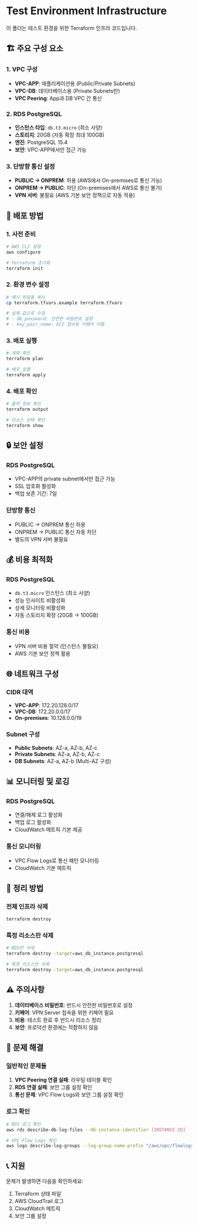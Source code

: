 # Test Environment Infrastructure

이 폴더는 테스트 환경을 위한 Terraform 인프라 코드입니다.

## 🏗️ 주요 구성 요소

### 1. **VPC 구성**
- **VPC-APP**: 애플리케이션용 (Public/Private Subnets)
- **VPC-DB**: 데이터베이스용 (Private Subnets만)
- **VPC Peering**: App과 DB VPC 간 통신

### 2. **RDS PostgreSQL**
- **인스턴스 타입**: `db.t3.micro` (최소 사양)
- **스토리지**: 20GB (자동 확장 최대 100GB)
- **엔진**: PostgreSQL 15.4
- **보안**: VPC-APP에서만 접근 가능

### 3. **단방향 통신 설정**
- **PUBLIC → ONPREM**: 허용 (AWS에서 On-premises로 통신 가능)
- **ONPREM → PUBLIC**: 차단 (On-premises에서 AWS로 통신 불가)
- **VPN 서버**: 불필요 (AWS 기본 보안 정책으로 자동 적용)

## 🚀 배포 방법

### 1. **사전 준비**
```bash
# AWS CLI 설정
aws configure

# Terraform 초기화
terraform init
```

### 2. **환경 변수 설정**
```bash
# 예시 파일을 복사
cp terraform.tfvars.example terraform.tfvars

# 실제 값으로 수정
# - db_password: 안전한 비밀번호 설정
# - key_pair_name: EC2 접속용 키페어 이름
```

### 3. **배포 실행**
```bash
# 계획 확인
terraform plan

# 배포 실행
terraform apply
```

### 4. **배포 확인**
```bash
# 출력 정보 확인
terraform output

# 리소스 상태 확인
terraform show
```

## 🔒 보안 설정

### **RDS PostgreSQL**
- VPC-APP의 private subnet에서만 접근 가능
- SSL 암호화 활성화
- 백업 보존 기간: 7일

### **단방향 통신**
- PUBLIC → ONPREM 통신 허용
- ONPREM → PUBLIC 통신 자동 차단
- 별도의 VPN 서버 불필요

## 💰 비용 최적화

### **RDS PostgreSQL**
- `db.t3.micro` 인스턴스 (최소 사양)
- 성능 인사이트 비활성화
- 상세 모니터링 비활성화
- 자동 스토리지 확장 (20GB → 100GB)

### **통신 비용**
- VPN 서버 비용 절약 (인스턴스 불필요)
- AWS 기본 보안 정책 활용

## 🌐 네트워크 구성

### **CIDR 대역**
- **VPC-APP**: 172.20.128.0/17
- **VPC-DB**: 172.20.0.0/17
- **On-premises**: 10.128.0.0/19

### **Subnet 구성**
- **Public Subnets**: AZ-a, AZ-b, AZ-c
- **Private Subnets**: AZ-a, AZ-b, AZ-c
- **DB Subnets**: AZ-a, AZ-b (Multi-AZ 구성)

## 📊 모니터링 및 로깅

### **RDS PostgreSQL**
- 연결/해제 로그 활성화
- 백업 로그 활성화
- CloudWatch 메트릭 기본 제공

### **통신 모니터링**
- VPC Flow Logs로 통신 패턴 모니터링
- CloudWatch 기본 메트릭

## 🧹 정리 방법

### **전체 인프라 삭제**
```bash
terraform destroy
```

### **특정 리소스만 삭제**
```bash
# RDS만 삭제
terraform destroy -target=aws_db_instance.postgresql

# 특정 리소스만 삭제
terraform destroy -target=aws_db_instance.postgresql
```

## ⚠️ 주의사항

1. **데이터베이스 비밀번호**: 반드시 안전한 비밀번호로 설정
2. **키페어**: VPN Server 접속을 위한 키페어 필요
3. **비용**: 테스트 완료 후 반드시 리소스 정리
4. **보안**: 프로덕션 환경에는 적합하지 않음

## 🔧 문제 해결

### **일반적인 문제들**
1. **VPC Peering 연결 실패**: 라우팅 테이블 확인
2. **RDS 연결 실패**: 보안 그룹 설정 확인
3. **통신 문제**: VPC Flow Logs와 보안 그룹 설정 확인

### **로그 확인**
```bash
# RDS 로그 확인
aws rds describe-db-log-files --db-instance-identifier [INSTANCE-ID]

# VPC Flow Logs 확인
aws logs describe-log-groups --log-group-name-prefix "/aws/vpc/flowlogs"
```

## 📞 지원

문제가 발생하면 다음을 확인하세요:
1. Terraform 상태 파일
2. AWS CloudTrail 로그
3. CloudWatch 메트릭
4. 보안 그룹 설정
